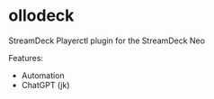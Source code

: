 # ollodeck
StreamDeck Playerctl plugin for the StreamDeck Neo

Features:
- Automation
- ChatGPT (jk)
